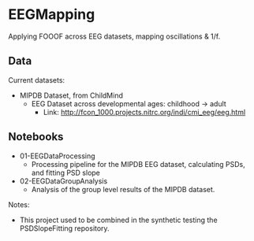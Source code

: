 # EEGMapping

Applying FOOOF across EEG datasets, mapping oscillations & 1/f.

## Data

Current datasets:
- MIPDB Dataset, from ChildMind
    - EEG Dataset across developmental ages: childhood -> adult
        - Link: http://fcon_1000.projects.nitrc.org/indi/cmi_eeg/eeg.html

## Notebooks

- 01-EEGDataProcessing
    - Processing pipeline for the MIPDB EEG dataset, calculating PSDs, and fitting PSD slope
- 02-EEGDataGroupAnalysis
    - Analysis of the group level results of the MIPDB dataset.

Notes:
- This project used to be combined in the synthetic testing the PSDSlopeFitting repository.
